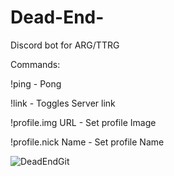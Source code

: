 # Dead-End-
Discord bot for ARG/TTRG

Commands:

!ping - Pong

!link - Toggles Server link

!profile.img URL - Set profile Image

!profile.nick Name - Set profile Name



![DeadEndGit](https://user-images.githubusercontent.com/114275999/197910918-1e6bf206-0513-4e77-b462-49e9146e287c.jpg)
